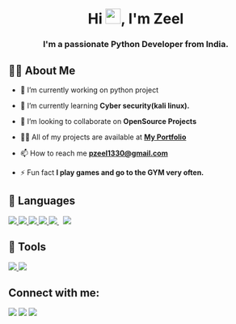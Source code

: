 <h1 align="center">Hi <img src="https://raw.githubusercontent.com/MartinHeinz/MartinHeinz/master/wave.gif" width="30px">, I'm Zeel</h1>
<h3 align="center">I'm a passionate Python Developer from India.</h3>


## 🙋‍♂️ About Me

- 🔭 I’m currently working on python project

- 🌱 I’m currently learning **Cyber security(kali linux).**

- 👯 I’m looking to collaborate on **OpenSource Projects**

- 👨‍💻 All of my projects are available at **[My Portfolio](https://zeelpatel02.github.io)**

- 📫 How to reach me **pzeel1330@gmail.com**

- ⚡ Fun fact **I play games and go to the GYM very often.**

## 🚀 Languages 

<p align="left"> 
    <a href="https://www.w3.org/html/" target="_blank"> <img src="https://img.icons8.com/color/48/000000/html-5.png"/> </a> 
    <a href="https://www.w3schools.com/css/" target="_blank"> <img src="https://img.icons8.com/color/48/000000/css3.png"/> </a> 
    <a href="https://getbootstrap.com" target="_blank"> <img src="https://img.icons8.com/color/48/000000/bootstrap.png"/> </a> 
    <a href="https://www.python.org" target="_blank"> <img src="https://img.icons8.com/color/48/000000/python.png"/> </a> 
    <a style="padding-right:8px;" href="https://www.mysql.com/" target="_blank"> <img src="https://img.icons8.com/fluent/50/000000/mysql-logo.png"/> </a>
    <a href="https://git-scm.com/" target="_blank"> <img src="https://img.icons8.com/color/48/000000/git.png"/> </a> 
</p>

## 🚀 Tools

<p align="left">
    <a href="https://www.jetbrains.com/pycharm/" target="_blank"> <img src="https://img.icons8.com/color/50/000000/pycharm.png"/> </a>
    <a href="https://www.sublimetext.com/" target="_blank"> <img src="https://img.icons8.com/fluent/48/000000/sublime-text.png"/> </a>
</p>    

## Connect with me:
<p align="left">
<a href = "https://www.linkedin.com/in/zeelpatel210/"><img src="https://img.icons8.com/fluent/48/000000/linkedin.png"/></a>
<a href = "https://twitter.com/zeelpatel_it"><img src="https://img.icons8.com/fluent/48/000000/twitter.png"/></a>
<a href = "https://www.instagram.com/_zeel.patel/"><img src="https://img.icons8.com/fluent/48/000000/instagram-new.png"/></a>
</p>
